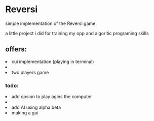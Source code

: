 # Reversi
simple implementation of the Reversi game

<p>a little project i did for training my opp and algoritic programing skills </p>
<h2>offers:</h2>
<li>cui implementation (playing in terminal)<li>
<li>two players game</li>
<h3>todo:</h3>
<li>add opsion to play agins the computer<li>
<li> add AI using alpha beta </li>
<li>making a gui</li> 
